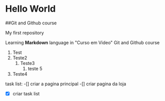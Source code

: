 # Hello World
 ##Git and Github course

 My first repository

 Learning **Markdown** language in "Curso em Video" Git and Github course

 1. Test
 2. Teste2
    1. Teste3
       1. teste 5
 999. Teste4

      
task list:
-[] criar a pagina principal
-[] criar pagina da loja
-[x] criar task list





